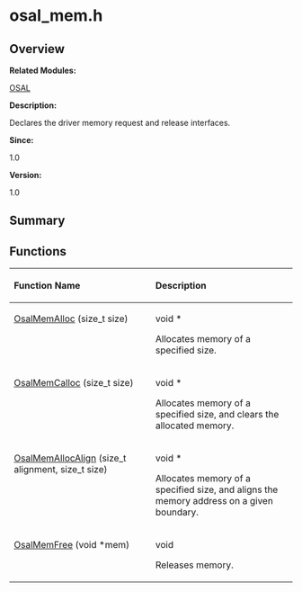 # osal\_mem.h<a name="EN-US_TOPIC_0000001054799575"></a>

## **Overview**<a name="section1943350453093526"></a>

**Related Modules:**

[OSAL](osal.md)

**Description:**

Declares the driver memory request and release interfaces. 

**Since:**

1.0

**Version:**

1.0

## **Summary**<a name="section1258604360093526"></a>

## Functions<a name="func-members"></a>

<a name="table1054806352093526"></a>
<table><thead align="left"><tr id="row399296609093526"><th class="cellrowborder" valign="top" width="50%" id="mcps1.1.3.1.1"><p id="p44722601093526"><a name="p44722601093526"></a><a name="p44722601093526"></a>Function Name</p>
</th>
<th class="cellrowborder" valign="top" width="50%" id="mcps1.1.3.1.2"><p id="p1356555093526"><a name="p1356555093526"></a><a name="p1356555093526"></a>Description</p>
</th>
</tr>
</thead>
<tbody><tr id="row1385769459093526"><td class="cellrowborder" valign="top" width="50%" headers="mcps1.1.3.1.1 "><p id="p905718090093526"><a name="p905718090093526"></a><a name="p905718090093526"></a><a href="osal.md#ga0a1c85eaad6c1588ed091e0e89b74ed2">OsalMemAlloc</a> (size_t size)</p>
</td>
<td class="cellrowborder" valign="top" width="50%" headers="mcps1.1.3.1.2 "><p id="p201428324093526"><a name="p201428324093526"></a><a name="p201428324093526"></a>void * </p>
<p id="p1201524557093526"><a name="p1201524557093526"></a><a name="p1201524557093526"></a>Allocates memory of a specified size. </p>
</td>
</tr>
<tr id="row329575113093526"><td class="cellrowborder" valign="top" width="50%" headers="mcps1.1.3.1.1 "><p id="p2145025480093526"><a name="p2145025480093526"></a><a name="p2145025480093526"></a><a href="osal.md#ga7a6d0f6400e835bcbe9ec655bc9f43ee">OsalMemCalloc</a> (size_t size)</p>
</td>
<td class="cellrowborder" valign="top" width="50%" headers="mcps1.1.3.1.2 "><p id="p108209818093526"><a name="p108209818093526"></a><a name="p108209818093526"></a>void * </p>
<p id="p368563913093526"><a name="p368563913093526"></a><a name="p368563913093526"></a>Allocates memory of a specified size, and clears the allocated memory. </p>
</td>
</tr>
<tr id="row124526779093526"><td class="cellrowborder" valign="top" width="50%" headers="mcps1.1.3.1.1 "><p id="p1363261393093526"><a name="p1363261393093526"></a><a name="p1363261393093526"></a><a href="osal.md#gaf6d1b6e5583d9e1ca5abf5048bb3bad9">OsalMemAllocAlign</a> (size_t alignment, size_t size)</p>
</td>
<td class="cellrowborder" valign="top" width="50%" headers="mcps1.1.3.1.2 "><p id="p1730202321093526"><a name="p1730202321093526"></a><a name="p1730202321093526"></a>void * </p>
<p id="p1699244590093526"><a name="p1699244590093526"></a><a name="p1699244590093526"></a>Allocates memory of a specified size, and aligns the memory address on a given boundary. </p>
</td>
</tr>
<tr id="row1341024802093526"><td class="cellrowborder" valign="top" width="50%" headers="mcps1.1.3.1.1 "><p id="p757987342093526"><a name="p757987342093526"></a><a name="p757987342093526"></a><a href="osal.md#ga20dc9c415433effea4d481180a50cfa1">OsalMemFree</a> (void *mem)</p>
</td>
<td class="cellrowborder" valign="top" width="50%" headers="mcps1.1.3.1.2 "><p id="p1036122493093526"><a name="p1036122493093526"></a><a name="p1036122493093526"></a>void </p>
<p id="p1111530925093526"><a name="p1111530925093526"></a><a name="p1111530925093526"></a>Releases memory. </p>
</td>
</tr>
</tbody>
</table>

